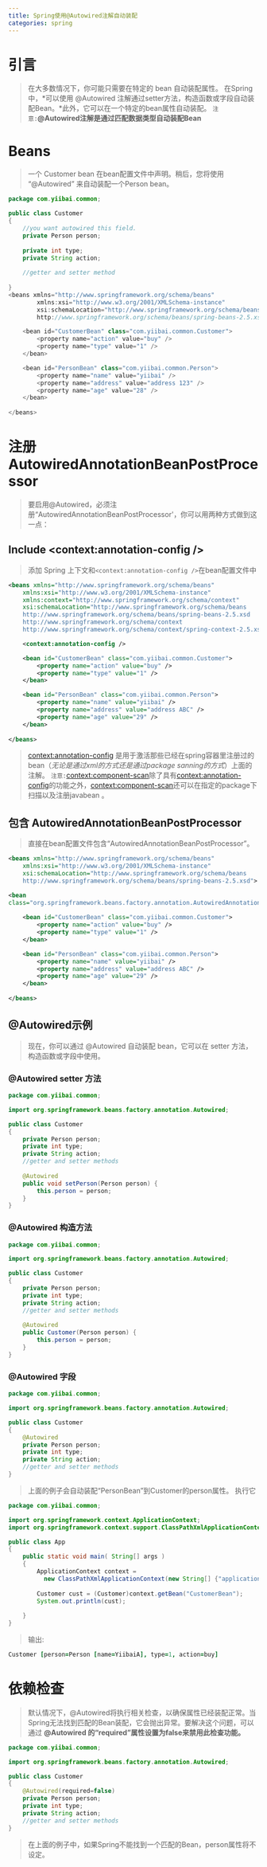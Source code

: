 ```yaml
---
title: Spring使用@Autowired注解自动装配
categories: spring
---
```


# 引言
> 在大多数情况下，你可能只需要在特定的 bean 自动装配属性。
> 在Spring中，*可以使用 @Autowired 注解通过setter方法，构造函数或字段自动装配Bean。*此外，它可以在一个特定的bean属性自动装配。
> `注意:`**@Autowired注解是通过匹配数据类型自动装配Bean**

# Beans
> 一个 Customer bean 在bean配置文件中声明。稍后，您将使用 “@Autowired” 来自动装配一个Person bean。
``` java
package com.yiibai.common;

public class Customer 
{
	//you want autowired this field.
	private Person person;
	
	private int type;
	private String action;
	
	//getter and setter method
	
}
<beans xmlns="http://www.springframework.org/schema/beans"
        xmlns:xsi="http://www.w3.org/2001/XMLSchema-instance"
        xsi:schemaLocation="http://www.springframework.org/schema/beans
        http://www.springframework.org/schema/beans/spring-beans-2.5.xsd">

	<bean id="CustomerBean" class="com.yiibai.common.Customer">
		<property name="action" value="buy" />
		<property name="type" value="1" />
	</bean>

	<bean id="PersonBean" class="com.yiibai.common.Person">
		<property name="name" value="yiibai" />
		<property name="address" value="address 123" />
		<property name="age" value="28" />
	</bean>
	
</beans>
```

# 注册AutowiredAnnotationBeanPostProcessor
> 要启用@Autowired，必须注册“AutowiredAnnotationBeanPostProcessor'，你可以用两种方式做到这一点：

## Include <context:annotation-config />
> 添加 Spring 上下文和`<context:annotation-config />`在bean配置文件中
``` xml
<beans xmlns="http://www.springframework.org/schema/beans"
	xmlns:xsi="http://www.w3.org/2001/XMLSchema-instance"
	xmlns:context="http://www.springframework.org/schema/context"
	xsi:schemaLocation="http://www.springframework.org/schema/beans
	http://www.springframework.org/schema/beans/spring-beans-2.5.xsd
	http://www.springframework.org/schema/context
	http://www.springframework.org/schema/context/spring-context-2.5.xsd">

	<context:annotation-config />

	<bean id="CustomerBean" class="com.yiibai.common.Customer">
		<property name="action" value="buy" />
		<property name="type" value="1" />
	</bean>

	<bean id="PersonBean" class="com.yiibai.common.Person">
		<property name="name" value="yiibai" />
		<property name="address" value="address ABC" />
		<property name="age" value="29" />
	</bean>
	
</beans>
```
> <context:annotation-config> 是用于激活那些已经在spring容器里注册过的bean（*无论是通过xml的方式还是通过package sanning的方式*）上面的注解。
> `注意:`<context:component-scan>除了具有<context:annotation-config>的功能之外，<context:component-scan>还可以在指定的package下扫描以及注册javabean 。

## 包含 AutowiredAnnotationBeanPostProcessor
> 直接在bean配置文件包含“AutowiredAnnotationBeanPostProcessor”。
``` xml
<beans xmlns="http://www.springframework.org/schema/beans"
	xmlns:xsi="http://www.w3.org/2001/XMLSchema-instance"
	xsi:schemaLocation="http://www.springframework.org/schema/beans
	http://www.springframework.org/schema/beans/spring-beans-2.5.xsd">

<bean 
class="org.springframework.beans.factory.annotation.AutowiredAnnotationBeanPostProcessor"/>
	
	<bean id="CustomerBean" class="com.yiibai.common.Customer">
		<property name="action" value="buy" />
		<property name="type" value="1" />
	</bean>

	<bean id="PersonBean" class="com.yiibai.common.Person">
		<property name="name" value="yiibai" />
		<property name="address" value="address ABC" />
		<property name="age" value="29" />
	</bean>
	
</beans>
```

## @Autowired示例
> 现在，你可以通过 @Autowired 自动装配 bean，它可以在 setter 方法，构造函数或字段中使用。

### @Autowired setter 方法
``` java
package com.yiibai.common;

import org.springframework.beans.factory.annotation.Autowired;

public class Customer 
{
	private Person person;
	private int type;
	private String action;
	//getter and setter methods
	
	@Autowired
	public void setPerson(Person person) {
		this.person = person;
	}
}
```

### @Autowired 构造方法
``` java
package com.yiibai.common;

import org.springframework.beans.factory.annotation.Autowired;

public class Customer 
{
	private Person person;
	private int type;
	private String action;
	//getter and setter methods
	
	@Autowired
	public Customer(Person person) {
		this.person = person;
	}
}
```

### @Autowired 字段
``` java
package com.yiibai.common;

import org.springframework.beans.factory.annotation.Autowired;

public class Customer 
{
	@Autowired
	private Person person;
	private int type;
	private String action;
	//getter and setter methods
}
```
> 上面的例子会自动装配“PersonBean”到Customer的person属性。
执行它
``` java
package com.yiibai.common;

import org.springframework.context.ApplicationContext;
import org.springframework.context.support.ClassPathXmlApplicationContext;

public class App 
{
    public static void main( String[] args )
    {
    	ApplicationContext context = 
    	  new ClassPathXmlApplicationContext(new String[] {"applicationContext.xml"});
    	
    	Customer cust = (Customer)context.getBean("CustomerBean");
    	System.out.println(cust);
    	
    }
}
```
> 输出:
``` j
Customer [person=Person [name=YiibaiA], type=1, action=buy]
```

# 依赖检查
> 默认情况下，@Autowired将执行相关检查，以确保属性已经装配正常。当Spring无法找到匹配的Bean装配，它会抛出异常。要解决这个问题，可以通过 **@Autowired 的“required”属性设置为false来禁用此检查功能。**
``` java
package com.yiibai.common;

import org.springframework.beans.factory.annotation.Autowired;

public class Customer 
{
	@Autowired(required=false)
	private Person person;
	private int type;
	private String action;
	//getter and setter methods
}
```
> 在上面的例子中，如果Spring不能找到一个匹配的Bean，person属性将不设定。

# 